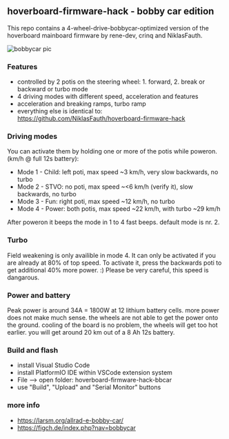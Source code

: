 ## hoverboard-firmware-hack - bobby car edition

This repo contains a 4-wheel-drive-bobbycar-optimized version of the hoverboard mainboard firmware by rene-dev, crinq and NiklasFauth.

![bobbycar pic](https://raw.githubusercontent.com/larsmm/hoverboard-firmware-hack-bbcar/master/pic1.jpg)

### Features
* controlled by 2 potis on the steering wheel: 1. forward, 2. break or backward or turbo mode
* 4 driving modes with different speed, acceleration and features
* acceleration and breaking ramps, turbo ramp
* everything else is identical to: https://github.com/NiklasFauth/hoverboard-firmware-hack

### Driving modes
You can activate them by holding one or more of the potis while poweron. (km/h @ full 12s battery):
* Mode 1 - Child: left poti, max speed ~3 km/h, very slow backwards, no turbo
* Mode 2 - STVO: no poti, max speed ~<6 km/h (verify it), slow backwards, no turbo
* Mode 3 - Fun: right poti, max speed ~12 km/h, no turbo
* Mode 4 - Power: both potis, max speed ~22 km/h, with turbo ~29 km/h

After poweron it beeps the mode in 1 to 4 fast beeps. default mode is nr. 2.

### Turbo
Field weakening is only availible in mode 4. It can only be activated if you are already at 80% of top speed. To activate it, press the backwards poti to get additional 40% more power. :) Please be very careful, this speed is dangarous.

### Power and battery
Peak power is around 34A = 1800W at 12 lithium battery cells. more power does not make much sense. the wheels are not able to get the power onto the ground. cooling of the board is no problem, the wheels will get too hot earlier. you will get around 20 km out of a 8 Ah 12s battery.

### Build and flash
* install Visual Studio Code
* install PlatformIO IDE within VSCode extension system
* File --> open folder: hoverboard-firmware-hack-bbcar
* use "Build", "Upload" and "Serial Monitor" buttons

### more info
* https://larsm.org/allrad-e-bobby-car/
* https://figch.de/index.php?nav=bobbycar